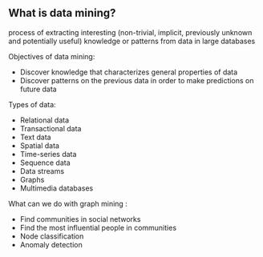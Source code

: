 ## What is data mining?

process of extracting interesting (non-trivial, implicit, previously unknown and potentially useful) knowledge or patterns from data in large databases

Objectives of data mining: 

- Discover knowledge that characterizes general properties of data 
- Discover patterns on the previous data in order to make predictions on future data

Types of data:

- Relational data 
- Transactional data 
- Text data 
- Spatial data 
- Time-series data 
- Sequence data 
- Data streams 
- Graphs 
- Multimedia databases

What can we do with graph mining : 

- Find communities in social networks 
- Find the most influential people in communities 
- Node classification 
- Anomaly detection